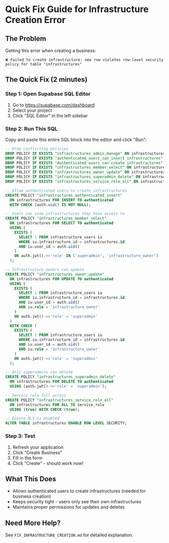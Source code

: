 # Quick Fix Guide for Infrastructure Creation Error

## The Problem
Getting this error when creating a business:
```
❌ Failed to create infrastructure: new row violates row-level security policy for table "infrastructures"
```

## The Quick Fix (2 minutes)

### Step 1: Open Supabase SQL Editor
1. Go to https://supabase.com/dashboard
2. Select your project
3. Click "SQL Editor" in the left sidebar

### Step 2: Run This SQL
Copy and paste this entire SQL block into the editor and click "Run":

```sql
-- Drop conflicting policies
DROP POLICY IF EXISTS "infrastructures_admin_manage" ON infrastructures;
DROP POLICY IF EXISTS "authenticated_users_can_insert_infrastructures" ON infrastructures;
DROP POLICY IF EXISTS "Authenticated users can create infrastructures" ON infrastructures;
DROP POLICY IF EXISTS "infrastructures_member_select" ON infrastructures;
DROP POLICY IF EXISTS "infrastructures_owner_update" ON infrastructures;
DROP POLICY IF EXISTS "infrastructures_superadmin_delete" ON infrastructures;
DROP POLICY IF EXISTS "infrastructures_service_role_all" ON infrastructures;

-- Allow authenticated users to create infrastructures
CREATE POLICY "infrastructures_authenticated_insert"
  ON infrastructures FOR INSERT TO authenticated
  WITH CHECK (auth.uid() IS NOT NULL);

-- Users can view infrastructures they have access to
CREATE POLICY "infrastructures_member_select"
  ON infrastructures FOR SELECT TO authenticated
  USING (
    EXISTS (
      SELECT 1 FROM infrastructure_users iu
      WHERE iu.infrastructure_id = infrastructures.id
      AND iu.user_id = auth.uid()
    )
    OR auth.jwt()->>'role' IN ('superadmin', 'infrastructure_owner')
  );

-- Infrastructure owners can update
CREATE POLICY "infrastructures_owner_update"
  ON infrastructures FOR UPDATE TO authenticated
  USING (
    EXISTS (
      SELECT 1 FROM infrastructure_users iu
      WHERE iu.infrastructure_id = infrastructures.id
      AND iu.user_id = auth.uid()
      AND iu.role = 'infrastructure_owner'
    )
    OR auth.jwt()->>'role' = 'superadmin'
  )
  WITH CHECK (
    EXISTS (
      SELECT 1 FROM infrastructure_users iu
      WHERE iu.infrastructure_id = infrastructures.id
      AND iu.user_id = auth.uid()
      AND iu.role = 'infrastructure_owner'
    )
    OR auth.jwt()->>'role' = 'superadmin'
  );

-- Only superadmins can delete
CREATE POLICY "infrastructures_superadmin_delete"
  ON infrastructures FOR DELETE TO authenticated
  USING (auth.jwt()->>'role' = 'superadmin');

-- Service role full access
CREATE POLICY "infrastructures_service_role_all"
  ON infrastructures FOR ALL TO service_role
  USING (true) WITH CHECK (true);

-- Ensure RLS is enabled
ALTER TABLE infrastructures ENABLE ROW LEVEL SECURITY;
```

### Step 3: Test
1. Refresh your application
2. Click "Create Business" 
3. Fill in the form
4. Click "Create" - should work now!

## What This Does
- Allows authenticated users to create infrastructures (needed for business creation)
- Keeps security tight - users only see their own infrastructures
- Maintains proper permissions for updates and deletes

## Need More Help?
See `FIX_INFRASTRUCTURE_CREATION.md` for detailed explanation.
